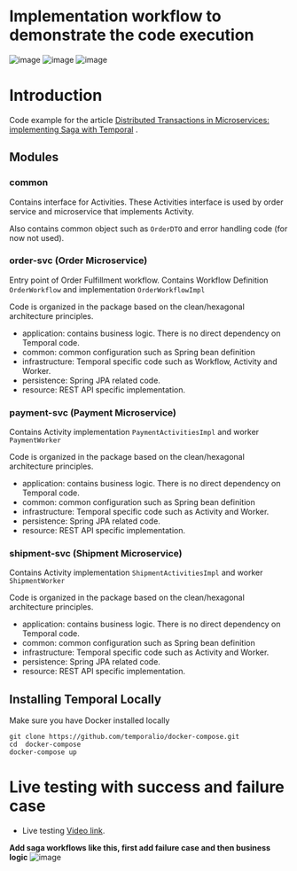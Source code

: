 # Implementation workflow to demonstrate the code execution

![image](https://github.com/DevShivmohan/distributed-transactions-microservice-saga/assets/72655528/6e39b9c2-ad99-4ab6-89c7-8b5f37ea5f63)
![image](https://github.com/DevShivmohan/distributed-transactions-microservice-saga/assets/72655528/550bb7a2-3175-4c9d-bd84-88de9853c45e)
![image](https://github.com/DevShivmohan/distributed-transactions-microservice-saga/assets/72655528/c2786fb1-66ab-4b76-aaa5-cb0e74fa7884)

# Introduction

Code example for the
article [Distributed Transactions in Microservices: implementing Saga with Temporal](https://techdozo.dev/distributed-transactions-in-microservices-implementing-saga-with-temporal/)
.

## Modules

### common

Contains interface for Activities. These Activities interface is used by order service and microservice that implements
Activity.

Also contains common object such as `OrderDTO` and error handling code (for now not used).

### order-svc (Order Microservice)

Entry point of Order Fulfillment workflow. Contains Workflow Definition `OrderWorkflow` and
implementation `OrderWorkflowImpl`

Code is organized in the package based on the clean/hexagonal architecture principles.

- application: contains business logic. There is no direct dependency on Temporal code.
- common: common configuration such as Spring bean definition
- infrastructure: Temporal specific code such as Workflow, Activity and Worker.
- persistence: Spring JPA related code.
- resource: REST API specific implementation.

### payment-svc (Payment Microservice)

Contains Activity implementation `PaymentActivitiesImpl` and worker `PaymentWorker`

Code is organized in the package based on the clean/hexagonal architecture principles.

- application: contains business logic. There is no direct dependency on Temporal code.
- common: common configuration such as Spring bean definition
- infrastructure: Temporal specific code such as Activity and Worker.
- persistence: Spring JPA related code.
- resource: REST API specific implementation.


### shipment-svc (Shipment Microservice)

Contains Activity implementation `ShipmentActivitiesImpl` and worker `ShipmentWorker`

Code is organized in the package based on the clean/hexagonal architecture principles.

- application: contains business logic. There is no direct dependency on Temporal code.
- common: common configuration such as Spring bean definition
- infrastructure: Temporal specific code such as Activity and Worker.
- persistence: Spring JPA related code.
- resource: REST API specific implementation.

## Installing Temporal Locally

Make sure you have Docker installed locally

``` commandline
git clone https://github.com/temporalio/docker-compose.git
cd  docker-compose
docker-compose up
```

# Live testing with success and failure case
- Live testing [Video link](https://drive.google.com/file/d/1KqO6jbDc9qZnAMMfK9K35LSdop-ypxOb/view?usp=drive_link).


**Add saga workflows like this, first add failure case and then business logic**
![image](https://github.com/DevShivmohan/distributed-transactions-microservice-saga/assets/72655528/039e12a7-0503-42ca-bbf0-25354bec5295)

